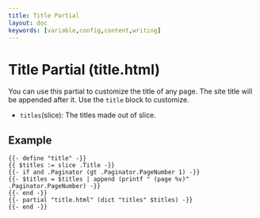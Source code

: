 ```yaml
---
title: Title Partial
layout: doc
keywords: [variable,config,content,writing]
---
```

# Title Partial (title.html)
You can use this partial to customize the title of any page. The site title will be appended after it. Use the `title` block to customize.
- `titles`(slice): The titles made out of slice.

## Example
```go-html-template
{{- define "title" -}}
{{ $titles := slice .Title -}}
{{- if and .Paginator (gt .Paginator.PageNumber 1) -}}
{{- $titles = $titles | append (printf " (page %v)" .Paginator.PageNumber) -}}
{{- end -}}
{{- partial "title.html" (dict "titles" $titles) -}}
{{- end -}}
```